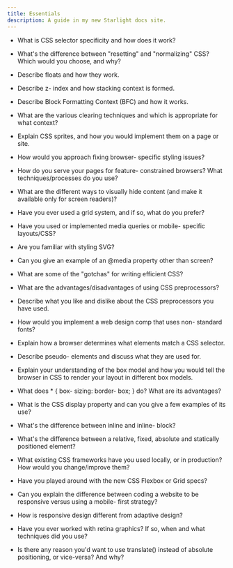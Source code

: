 ```yaml
---
title: Essentials
description: A guide in my new Starlight docs site.
---
```


- What is CSS selector specificity and how does it work?


- What's the difference between "resetting" and "normalizing" CSS? Which would you choose, and why?

- Describe floats and how they work.

- Describe z- index and how stacking context is formed.

- Describe Block Formatting Context (BFC) and how it works.

- What are the various clearing techniques and which is appropriate for what context?

- Explain CSS sprites, and how you would implement them on a page or site.

- How would you approach fixing browser- specific styling issues?

- How do you serve your pages for feature- constrained browsers? What techniques/processes do you use?

- What are the different ways to visually hide content (and make it available only for screen readers)?

- Have you ever used a grid system, and if so, what do you prefer?

- Have you used or implemented media queries or mobile- specific layouts/CSS?

- Are you familiar with styling SVG?

- Can you give an example of an @media property other than screen?

- What are some of the "gotchas" for writing efficient CSS?

- What are the advantages/disadvantages of using CSS preprocessors?

- Describe what you like and dislike about the CSS preprocessors you have used.

- How would you implement a web design comp that uses non- standard fonts?

- Explain how a browser determines what elements match a CSS selector.

- Describe pseudo- elements and discuss what they are used for.

- Explain your understanding of the box model and how you would tell the browser in CSS to render your layout in different box models.

- What does * { box- sizing: border- box; } do? What are its advantages?

- What is the CSS display property and can you give a few examples of its use?

- What's the difference between inline and inline- block?

- What's the difference between a relative, fixed, absolute and statically positioned element?

- What existing CSS frameworks have you used locally, or in production? How would you change/improve them?

- Have you played around with the new CSS Flexbox or Grid specs?

- Can you explain the difference between coding a website to be responsive versus using a mobile- first strategy?

- How is responsive design different from adaptive design?

- Have you ever worked with retina graphics? If so, when and what techniques did you use?

- Is there any reason you'd want to use translate() instead of absolute positioning, or vice-versa? And why?